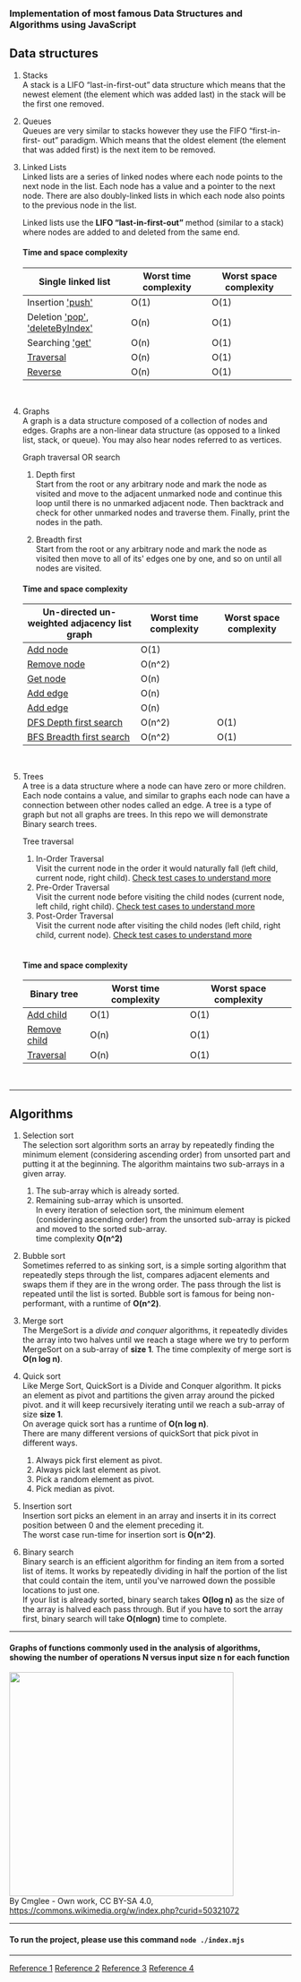 ### Implementation of most famous Data Structures and Algorithms using JavaScript

## Data structures

1. Stacks <br />
   A stack is a LIFO “last-in-first-out” data structure which means that the newest element (the element which was added last) in the stack will be the first one removed.

2. Queues <br />
   Queues are very similar to stacks however they use the FIFO “first-in-first- out” paradigm. Which means that the oldest element (the element that was added first) is the next item to be removed.

3. Linked Lists <br />
   Linked lists are a series of linked nodes where each node points to the next node in the list. Each node has a value and a pointer to the next node. There are also doubly-linked lists in which each node also points to the previous node in the list.

   Linked lists use the **LIFO “last-in-first-out”** method (similar to a stack) where nodes are added to and deleted from the same end.<br />

   #### Time and space complexity

   | Single linked list                                                                                | Worst time complexity | Worst space complexity |
   | ------------------------------------------------------------------------------------------------- | --------------------- | ---------------------- |
   | Insertion ['push'](linkedList/linkedList.mjs#L23)                                                 | O(1)                  | O(1)                   |
   | Deletion ['pop'](linkedList/linkedList.mjs#L39), ['deleteByIndex'](linkedList/linkedList.mjs#L91) | O(n)                  | O(1)                   |
   | Searching ['get'](linkedList/linkedList.mjs#L70)                                                  | O(n)                  | O(1)                   |
   | [Traversal](linkedList/linkedList.mjs#L133)                                                       | O(n)                  | O(1)                   |
   | [Reverse](linkedList/linkedList.mjs#L147)                                                          | O(n)                  | O(1)                   |

   <br />

4. Graphs <br />
   A graph is a data structure composed of a collection of nodes and edges. Graphs are a non-linear data structure (as opposed to a linked list, stack, or queue). You may also hear nodes referred to as vertices.

   Graph traversal OR search<br />

   1. Depth first<br />
      Start from the root or any arbitrary node and mark the node as visited and move to the adjacent unmarked node and continue this loop until there is no unmarked adjacent node. Then backtrack and check for other unmarked nodes and traverse them. Finally, print the nodes in the path.

   2. Breadth first<br />
      Start from the root or any arbitrary node and mark the node as visited then move to all of its' edges one by one, and so on until all nodes are visited. <br />

   #### Time and space complexity

   | Un-directed un-weighted adjacency list graph            | Worst time complexity | Worst space complexity |
   | ------------------------------------------------------- | --------------------- | ---------------------- |
   | [Add node](graph/graph.mjs#L17)                         | O(1)                  |                        |
   | [Remove node](graph/graph.mjs#L24)                      | O(n^2)                |                        |
   | [Get node](graph/graph.mjs#L34)                         | O(n)                  |                        |
   | [Add edge](graph/graph.mjs#L41)                         | O(n)                  |                        |
   | [Add edge](graph/graph.mjs#L41)                         | O(n)                  |                        |
   | [DFS Depth first search](graph/graphTraversal.mjs#L7)   | O(n^2)                | O(1)                   |
   | [BFS Breadth first search](graph/graphTraversal.mjs#L7) | O(n^2)                | O(1)                   |

   <br />

5. Trees <br />
   A tree is a data structure where a node can have zero or more children. Each node contains a value, and similar to graphs each node can have a connection between other nodes called an edge. A tree is a type of graph but not all graphs are trees.
   In this repo we will demonstrate Binary search trees. <br />

   Tree traversal<br />

   1. In-Order Traversal<br />
      Visit the current node in the order it would naturally fall (left child, current node, right child). [Check test cases to understand more](binaryTree/test.binaryTree.mjs#L103)
   2. Pre-Order Traversal<br />
      Visit the current node before visiting the child nodes (current node, left child, right child). [Check test cases to understand more](binaryTree/test.binaryTree.mjs#L105)
   3. Post-Order Traversal<br />
      Visit the current node after visiting the child nodes (left child, right child, current node). [Check test cases to understand more](binaryTree/test.binaryTree.mjs#L107)<br />
      <br />

   #### Time and space complexity

   | Binary tree                                   | Worst time complexity | Worst space complexity |
   | --------------------------------------------- | --------------------- | ---------------------- |
   | [Add child](binaryTree/binaryTree.mjs#L19)    | O(1)                  | O(1)                   |
   | [Remove child](binaryTree/binaryTree.mjs#L56) | O(n)                  | O(1)                   |
   | [Traversal](binaryTree/binaryTree.mjs#L138)   | O(n)                  | O(1)                   |

   <br />

---

## Algorithms

1. Selection sort <br />
   The selection sort algorithm sorts an array by repeatedly finding the minimum element (considering ascending order) from unsorted part and putting it at the beginning. The algorithm maintains two sub-arrays in a given array.

   1. The sub-array which is already sorted.
   2. Remaining sub-array which is unsorted.<br />
      In every iteration of selection sort, the minimum element (considering ascending order) from the unsorted sub-array is picked and moved to the sorted sub-array.<br />
      time complexity **O(n^2)**

2. Bubble sort <br />
   Sometimes referred to as sinking sort, is a simple sorting algorithm that repeatedly steps through the list, compares adjacent elements and swaps them if they are in the wrong order. The pass through the list is repeated until the list is sorted.
   Bubble sort is famous for being non-performant, with a runtime of **O(n^2)**.

3. Merge sort <br />
   The MergeSort is a _divide and conquer_ algorithms, it repeatedly divides the array into two halves until we reach a stage where we try to perform MergeSort on a sub-array of **size 1**.
   The time complexity of merge sort is **O(n log n)**.

4. Quick sort <br />
   Like Merge Sort, QuickSort is a Divide and Conquer algorithm. It picks an element as pivot and partitions the given array around the picked pivot. and it will keep recursively iterating until we reach a sub-array of size **size 1**. <br />
   On average quick sort has a runtime of **O(n log n)**. <br />
   There are many different versions of quickSort that pick pivot in different ways.

   1. Always pick first element as pivot.
   2. Always pick last element as pivot.
   3. Pick a random element as pivot.
   4. Pick median as pivot.

5. Insertion sort <br />
   Insertion sort picks an element in an array and inserts it in its correct position between 0 and the element preceding it.<br />
   The worst case run-time for insertion sort is **O(n^2)**.

6. Binary search <br />
   Binary search is an efficient algorithm for finding an item from a sorted list of items. It works by repeatedly dividing in half the portion of the list that could contain the item, until you've narrowed down the possible locations to just one.<br />
   If your list is already sorted, binary search takes **O(log n)** as the size of the array is halved each pass through. But if you have to sort the array first, binary search will take **O(nlogn)** time to complete.

---

#### Graphs of functions commonly used in the analysis of algorithms, showing the number of operations N versus input size n for each function

<img src="https://user-images.githubusercontent.com/2457873/156711561-02065ddb-0abe-42f9-9ad3-e5f1a1687d8c.png" width="400" height="400"><br />
By Cmglee - Own work, CC BY-SA 4.0, https://commons.wikimedia.org/w/index.php?curid=50321072

---

#### To run the project, please use this command `node ./index.mjs`

---

[Reference 1](https://technicalinterviews.dev/)
[Reference 2](https://www.geeksforgeeks.org/)
[Reference 3](https://www.khanacademy.org/computing/computer-science/algorithms/binary-search/a/binary-search)
[Reference 4](https://www.udemy.com/course/js-algorithms-and-data-structures-masterclass/)
